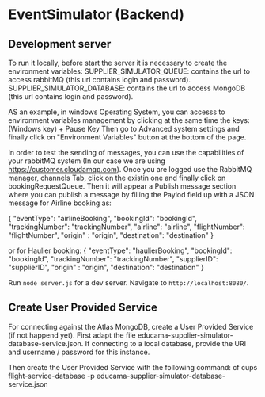 # EventSimulator (Backend)

## Development server

To run it locally, before start the server it is necessary to create the environment variables:
SUPPLIER_SIMULATOR_QUEUE: contains the url to access rabbitMQ (this url contains login and password).
SUPPLIER_SIMULATOR_DATABASE: contains the url to access MongoDB (this url contains login and password).

AS an example, in windows Operating System, you can accesss to environment variables management by clicking at the same time the keys: (Windows key) + Pause Key
Then go to Advanced system settings and finally click on "Environment Variables" button at the bottom of the page.

In order to test the sending of messages, you can use the capabilities of your rabbitMQ system (In our case we are using https://customer.cloudamqp.com). 
Once you are logged use the RabbitMQ manager, channels Tab, click on the existin one and finally click on bookingRequestQueue.
Then it will appear a Publish message section where you can publish a message by filling the Paylod field up with a JSON message for Airline booking as:

{
  "eventType": "airlineBooking",
  "bookingId": "bookingId",
  "trackingNumber": "trackingNumber",
  "airline": "airline",
  "flightNumber": "flightNumber",
  "origin" : "origin",
  "destination": "destination"
}

or for Haulier booking: 
{
  "eventType": "haulierBooking",
  "bookingId": "bookingId",
  "trackingNumber": "trackingNumber",
  "supplierID": "supplierID",
  "origin" : "origin",
  "destination": "destination"
}


Run `node server.js` for a dev server. Navigate to `http://localhost:8080/`.

## Create User Provided Service
For connecting against the Atlas MongoDB, create a User Provided Service (if not happend yet).
First adapt the file educama-supplier-simulator-database-service.json.
If connecting to a local database, provide the URI and username / password for this instance.

Then create the User Provided Service with the following command:
cf cups flight-service-database -p educama-supplier-simulator-database-service.json


